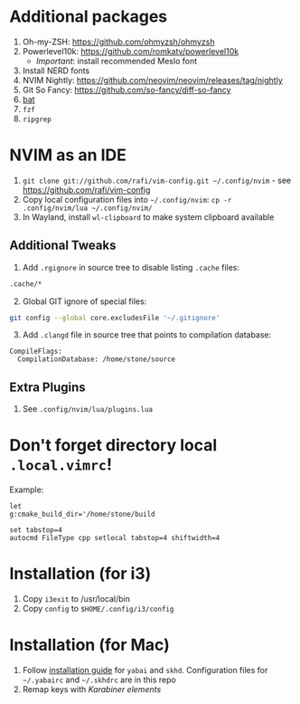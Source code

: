 # Additional packages

1. Oh-my-ZSH: https://github.com/ohmyzsh/ohmyzsh
1. Powerlevel10k: https://github.com/romkatv/powerlevel10k
   - *Important*: install recommended Meslo font
1. Install NERD fonts
1. NVIM Nightly: https://github.com/neovim/neovim/releases/tag/nightly
1. Git So Fancy: https://github.com/so-fancy/diff-so-fancy
1. [bat](https://github.com/sharkdp/bat)
1. `fzf`
1. `ripgrep`

# NVIM as an IDE

1. `git clone git://github.com/rafi/vim-config.git ~/.config/nvim` - see
   https://github.com/rafi/vim-config
1. Copy local configuration files into `~/.config/nvim`: `cp -r .config/nvim/lua
   ~/.config/nvim/`
1. In Wayland, install `wl-clipboard` to make system clipboard available

## Additional Tweaks

1. Add `.rgignore` in source tree to disable listing `.cache` files:
```sh
.cache/*
```
2. Global GIT ignore of special files:
```sh
git config --global core.excludesFile '~/.gitignore'
```

3. Add `.clangd` file in source tree that points to compilation database:

```
CompileFlags:
  CompilationDatabase: /home/stone/source
```

## Extra Plugins

1. See `.config/nvim/lua/plugins.lua`

# Don't forget directory local `.local.vimrc`!

Example:

    let
    g:cmake_build_dir='/home/stone/build

    set tabstop=4
    autocmd FileType cpp setlocal tabstop=4 shiftwidth=4

# Installation (for i3)

1. Copy `i3exit` to /usr/local/bin
1. Copy `config` to `$HOME/.config/i3/config`

# Installation (for Mac)

1. Follow [installation guide](https://cbrgm.net/post/2021-05-5-setup-macos/)
for `yabai` and `skhd`. Configuration files for `~/.yabairc` and `~/.skhdrc`
are in this repo
2. Remap keys with *Karabiner elements*

